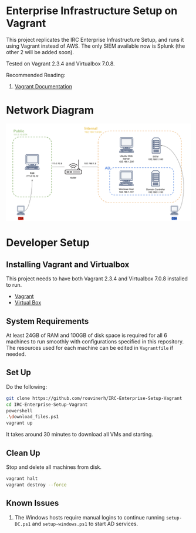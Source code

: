 # Enterprise Infrastructure Setup on Vagrant 
This project replicates the IRC Enterprise Infrastructure Setup, and runs it using Vagrant instead of AWS. The only SIEM available now is Splunk (the other 2 will be added soon).

Tested on Vagrant 2.3.4 and Virtualbox 7.0.8.

Recommended Reading:
1. [Vagrant Documentation](https://developer.hashicorp.com/vagrant/docs)

# Network Diagram
<img title="Network Diagram" alt="Alt text" src="/Images/network_diagram.png">

# Developer Setup
## Installing Vagrant and Virtualbox
This project needs to have both Vagrant 2.3.4 and Virtualbox 7.0.8 installed to run.
- [Vagrant](https://releases.hashicorp.com/vagrant/2.3.4/vagrant_2.3.4_windows_amd64.msi)
- [Virtual Box](https://download.virtualbox.org/virtualbox/7.0.8/VirtualBox-7.0.8-156879-Win.exe)

## System Requirements
At least 24GB of RAM and 100GB of disk space is required for all 6 machines to run smoothly with configurations specified in this repository. The resources used for each machine can be edited in `Vagrantfile` if needed.

## Set Up
Do the following:
```bash
git clone https://github.com/rouvinerh/IRC-Enterprise-Setup-Vagrant
cd IRC-Enterprise-Setup-Vagrant
powershell
.\download_files.ps1
vagrant up
```
It takes around 30 minutes to download all VMs and starting. 

## Clean Up
Stop and delete all machines from disk. 
```bash
vagrant halt
vagrant destroy --force
```

## Known Issues
1. The Windows hosts require manual logins to continue running `setup-DC.ps1` and `setup-windows.ps1` to start AD services.